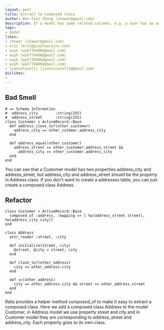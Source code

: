 ```yaml
---
layout: post
title: Extract to composed class
author: Wen-Tien Chang (ihower@gmail.com)
description: If a model has some related columns, e.g. a user has an address_city and an address_street, you can extract these properties into a composed class.
tags:
- model
likes:
- ihower (ihower@gmail.com)
- eric (eric@pixelwareinc.com)
- wuyh (wyh770406@gmail.com)
- wuyh (wyh770406@gmail.com)
- wuyh (wyh770406@gmail.com)
- wuyh (wyh770406@gmail.com)
- juancolacelli (juancolacelli@gmail.com)
dislikes:
- 
---
```

Bad Smell
---------

    # == Schema Information
    #  address_city        :string(255)
    #  address_street      :string(255)
    class Customer < ActiveRecord::Base
      def address_close_to?(other_customer)
        address_city == other_cutomer.address_city
      end
    
      def address_equal(other_customer)
        address_street == other_customer.address_street &&
          address_city == other_customer.address_city
      end
    end

You can see that a Customer model has two properties address_city and address_street, but address_city and address_street should be the property in Address class. If you don't want to create a addresses table, you can just create a composed class Address.

Refactor
--------

    class Customer < ActiveRecord::Base
      composed_of :address, :mapping => [ %w(address_street street), %w(address_city city)]
    end
    
    class Address
      attr_reader :street, :city
    
      def initialize(street, city)
        @street, @city = street, city
      end
    
      def close_to?(other_address)
        city == other_address.city
      end
    
      def ==(other_address)
        city == other_address.city && street == other_address.street
      end
    end

Rails provides a helper method composed_of to make it easy to extract a composed class. Here we add a composed class Address to the model Customer, in Address model we use property street and city and in Customer model they are corresponding to address_street and address_city. Each property goes to its own class.

